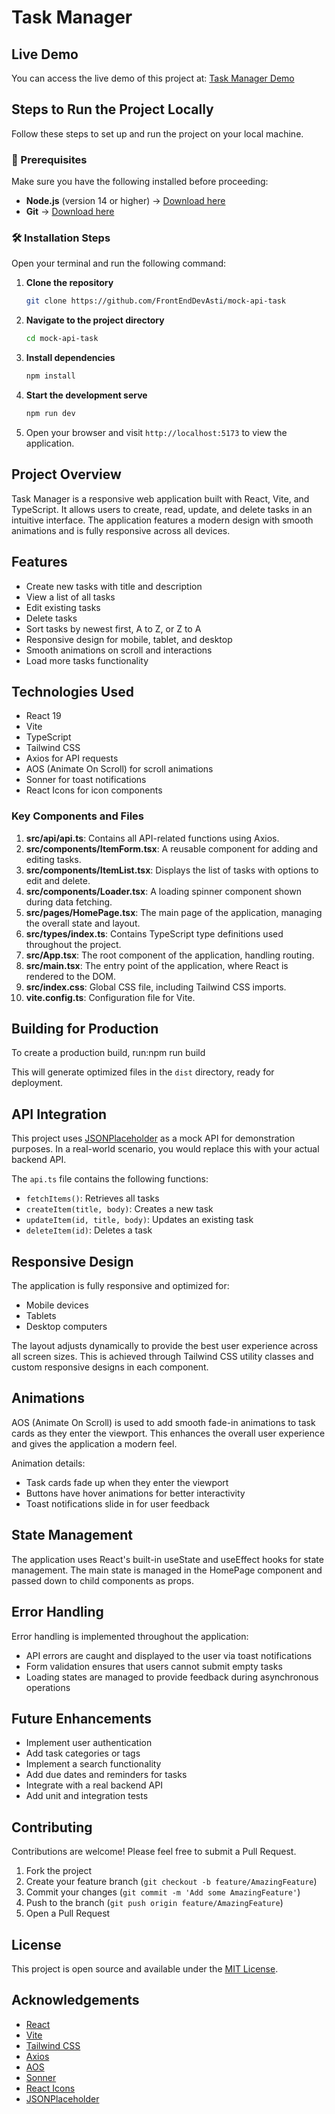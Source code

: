 # Task Manager

## Live Demo

You can access the live demo of this project at: [Task Manager Demo](https://mock-api-task.vercel.app/)

##  Steps to Run the Project Locally

Follow these steps to set up and run the project on your local machine.

### 📌 Prerequisites
Make sure you have the following installed before proceeding:
- **Node.js** (version 14 or higher) → [Download here](https://nodejs.org/)
- **Git** → [Download here](https://git-scm.com/)

### 🛠️ Installation Steps

 Open your terminal and run the following command:  
1. **Clone the repository**    
   ```sh
   git clone https://github.com/FrontEndDevAsti/mock-api-task

2. **Navigate to the project directory**
     ```sh
     cd mock-api-task
3. **Install dependencies**
     ```sh
     npm install          
4. **Start the development serve**
     ```sh
     npm run dev     
5. Open your browser and visit `http://localhost:5173` to view the application.  

## Project Overview

Task Manager is a responsive web application built with React, Vite, and TypeScript. It allows users to create, read, update, and delete tasks in an intuitive interface. The application features a modern design with smooth animations and is fully responsive across all devices.

## Features

- Create new tasks with title and description
- View a list of all tasks
- Edit existing tasks
- Delete tasks
- Sort tasks by newest first, A to Z, or Z to A
- Responsive design for mobile, tablet, and desktop
- Smooth animations on scroll and interactions
- Load more tasks functionality

## Technologies Used

- React 19
- Vite
- TypeScript
- Tailwind CSS
- Axios for API requests
- AOS (Animate On Scroll) for scroll animations
- Sonner for toast notifications
- React Icons for icon components


### Key Components and Files

1. **src/api/api.ts**: Contains all API-related functions using Axios.
2. **src/components/ItemForm.tsx**: A reusable component for adding and editing tasks.
3. **src/components/ItemList.tsx**: Displays the list of tasks with options to edit and delete.
4. **src/components/Loader.tsx**: A loading spinner component shown during data fetching.
5. **src/pages/HomePage.tsx**: The main page of the application, managing the overall state and layout.
6. **src/types/index.ts**: Contains TypeScript type definitions used throughout the project.
7. **src/App.tsx**: The root component of the application, handling routing.
8. **src/main.tsx**: The entry point of the application, where React is rendered to the DOM.
9. **src/index.css**: Global CSS file, including Tailwind CSS imports.
10. **vite.config.ts**: Configuration file for Vite.


## Building for Production

To create a production build, run:npm run build

This will generate optimized files in the `dist` directory, ready for deployment.

## API Integration

This project uses [JSONPlaceholder](https://jsonplaceholder.typicode.com) as a mock API for demonstration purposes. In a real-world scenario, you would replace this with your actual backend API.

The `api.ts` file contains the following functions:
- `fetchItems()`: Retrieves all tasks
- `createItem(title, body)`: Creates a new task
- `updateItem(id, title, body)`: Updates an existing task
- `deleteItem(id)`: Deletes a task

## Responsive Design

The application is fully responsive and optimized for:
- Mobile devices
- Tablets
- Desktop computers

The layout adjusts dynamically to provide the best user experience across all screen sizes. This is achieved through Tailwind CSS utility classes and custom responsive designs in each component.

## Animations

AOS (Animate On Scroll) is used to add smooth fade-in animations to task cards as they enter the viewport. This enhances the overall user experience and gives the application a modern feel.

Animation details:
- Task cards fade up when they enter the viewport
- Buttons have hover animations for better interactivity
- Toast notifications slide in for user feedback

## State Management

The application uses React's built-in useState and useEffect hooks for state management. The main state is managed in the HomePage component and passed down to child components as props.

## Error Handling

Error handling is implemented throughout the application:
- API errors are caught and displayed to the user via toast notifications
- Form validation ensures that users cannot submit empty tasks
- Loading states are managed to provide feedback during asynchronous operations

## Future Enhancements

- Implement user authentication
- Add task categories or tags
- Implement a search functionality
- Add due dates and reminders for tasks
- Integrate with a real backend API
- Add unit and integration tests

## Contributing

Contributions are welcome! Please feel free to submit a Pull Request.

1. Fork the project
2. Create your feature branch (`git checkout -b feature/AmazingFeature`)
3. Commit your changes (`git commit -m 'Add some AmazingFeature'`)
4. Push to the branch (`git push origin feature/AmazingFeature`)
5. Open a Pull Request

## License

This project is open source and available under the [MIT License](LICENSE).

## Acknowledgements

- [React](https://reactjs.org/)
- [Vite](https://vitejs.dev/)
- [Tailwind CSS](https://tailwindcss.com/)
- [Axios](https://axios-http.com/)
- [AOS](https://michalsnik.github.io/aos/)
- [Sonner](https://sonner.emilkowal.ski/)
- [React Icons](https://react-icons.github.io/react-icons/)
- [JSONPlaceholder](https://jsonplaceholder.typicode.com/)


